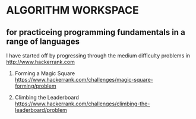 # ALGORITHM WORKSPACE
## for practiceing programming fundamentals in a range of languages

I have started off by progressing through the medium difficulty problems in http://www.hackerrank.com

1) Forming a Magic Square
https://www.hackerrank.com/challenges/magic-square-forming/problem

2) Climbing the Leaderboard
https://www.hackerrank.com/challenges/climbing-the-leaderboard/problem
